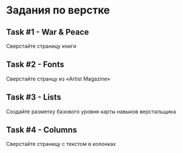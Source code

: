 # Задания по верстке

## Task #1 - War & Peace

Сверстайте страницу книги

## Task #2 - Fonts

Сверстайте странцу из «Artist Magazine»

## Task #3 - Lists

Создайте разметку базового уровня карты навыков верстальщика

## Task #4 - Columns

Сверстайте страницу с текстом в колонках
